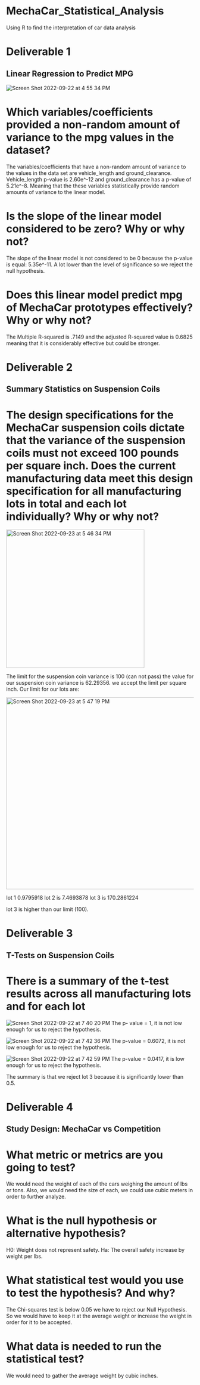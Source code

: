 # MechaCar_Statistical_Analysis
Using R to find the interpretation of car data analysis

# Deliverable 1
## Linear Regression to Predict MPG
![Screen Shot 2022-09-22 at 4 55 34 PM](https://user-images.githubusercontent.com/100005305/192061711-87666b08-4529-4f4b-bae6-95c43d03971f.png)


# Which variables/coefficients provided a non-random amount of variance to the mpg values in the dataset?
The variables/coefficients that have a non-random amount of variance to the values in the data set are vehicle_length and ground_clearance.
Vehicle_length p-value is 2.60e^-12 and ground_clearance has a p-value of 5.21e^-8. Meaning that the these variables statistically provide random amounts of variance to the linear model. 

# Is the slope of the linear model considered to be zero? Why or why not?
The slope of the linear model is not considered to be 0 because the p-value is equal: 5.35e^-11. A lot lower than the level of significance so we reject the null hypothesis.

# Does this linear model predict mpg of MechaCar prototypes effectively? Why or why not?
The Multiple R-squared is .7149 and the adjusted R-squared value is 0.6825 meaning that it is considerably effective but could be stronger.

# Deliverable 2
## Summary Statistics on Suspension Coils
# The design specifications for the MechaCar suspension coils dictate that the variance of the suspension coils must not exceed 100 pounds per square inch. Does the current manufacturing data meet this design specification for all manufacturing lots in total and each lot individually? Why or why not?
<img width="371" alt="Screen Shot 2022-09-23 at 5 46 34 PM" src="https://user-images.githubusercontent.com/100005305/192061821-d3e5ca5f-cf98-4e2a-a1d0-7706b0f74e3e.png">

The limit for the suspension coin variance is 100 (can not pass) the value for our suspension coin variance is 62.29356. we accept the limit per square inch. Our limit for our lots are:

<img width="514" alt="Screen Shot 2022-09-23 at 5 47 19 PM" src="https://user-images.githubusercontent.com/100005305/192061839-e241ed09-a934-47eb-b17e-896dbfaa24af.png">

lot 1 0.9795918
lot 2 is 7.4693878
lot 3 is 170.2861224 

lot 3 is higher than our limit (100).

# Deliverable 3
## T-Tests on Suspension Coils
# There is a summary of the t-test results across all manufacturing lots and for each lot

![Screen Shot 2022-09-22 at 7 40 20 PM](https://user-images.githubusercontent.com/100005305/192061893-911c25b0-7898-4edb-b020-d2c039f8bed5.png)
The p- value = 1, it is not low enough for us to reject the hypothesis.

![Screen Shot 2022-09-22 at 7 42 36 PM](https://user-images.githubusercontent.com/100005305/192061932-81df3b7c-39f1-4ca1-9ca7-a7a00cccc28d.png)
The p-value = 0.6072, it is not low enough for us to reject the hypothesis.

![Screen Shot 2022-09-22 at 7 42 59 PM](https://user-images.githubusercontent.com/100005305/192061953-5284e2b7-637f-4963-9ba5-2a440b820930.png)
The p-value = 0.0417, it is low enough for us to reject the hypothesis.

The summary is that we reject lot 3 because it is significantly lower than 0.5.
# Deliverable 4
## Study Design: MechaCar vs Competition

# What metric or metrics are you going to test?
We would need the weight of each of the cars weighing the amount of lbs or tons. Also, we would need the size of each, we could use cubic meters in order to further analyze.
# What is the null hypothesis or alternative hypothesis?
H0: Weight does not represent safety.
Ha: The overall safety increase by weight per lbs.

# What statistical test would you use to test the hypothesis? And why?
The Chi-squares test is below 0.05 we have to reject our Null Hypothesis. So we would have to keep it at the average weight or increase the weight in order for it to be accepted.
# What data is needed to run the statistical test?
We would need to gather the average weight by cubic inches.
